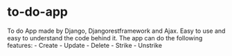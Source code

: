 # to-do-app
To do App made by Django, Djangorestframework and Ajax.
Easy to use and easy to understand the code behind it.
The app can do the following features:
    - Create
    - Update
    - Delete
    - Strike
    - Unstrike
